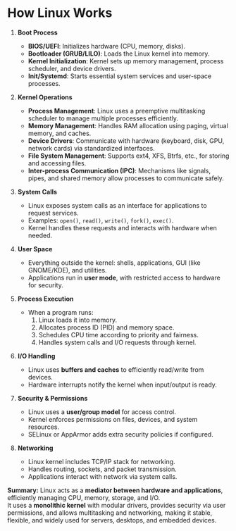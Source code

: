 # How Linux Works

1. **Boot Process**
   - **BIOS/UEFI**: Initializes hardware (CPU, memory, disks).
   - **Bootloader (GRUB/LILO)**: Loads the Linux kernel into memory.
   - **Kernel Initialization**: Kernel sets up memory management, process scheduler, and device drivers.
   - **Init/Systemd**: Starts essential system services and user-space processes.

2. **Kernel Operations**
   - **Process Management**: Linux uses a preemptive multitasking scheduler to manage multiple processes efficiently.
   - **Memory Management**: Handles RAM allocation using paging, virtual memory, and caches.
   - **Device Drivers**: Communicate with hardware (keyboard, disk, GPU, network cards) via standardized interfaces.
   - **File System Management**: Supports ext4, XFS, Btrfs, etc., for storing and accessing files.
   - **Inter-process Communication (IPC)**: Mechanisms like signals, pipes, and shared memory allow processes to communicate safely.

3. **System Calls**
   - Linux exposes system calls as an interface for applications to request services.
   - Examples: `open()`, `read()`, `write()`, `fork()`, `exec()`.
   - Kernel handles these requests and interacts with hardware when needed.

4. **User Space**
   - Everything outside the kernel: shells, applications, GUI (like GNOME/KDE), and utilities.
   - Applications run in **user mode**, with restricted access to hardware for security.

5. **Process Execution**
   - When a program runs:
     1. Linux loads it into memory.
     2. Allocates process ID (PID) and memory space.
     3. Schedules CPU time according to priority and fairness.
     4. Handles system calls and I/O requests through kernel.

6. **I/O Handling**
   - Linux uses **buffers and caches** to efficiently read/write from devices.
   - Hardware interrupts notify the kernel when input/output is ready.

7. **Security & Permissions**
   - Linux uses a **user/group model** for access control.
   - Kernel enforces permissions on files, devices, and system resources.
   - SELinux or AppArmor adds extra security policies if configured.

8. **Networking**
   - Linux kernel includes TCP/IP stack for networking.
   - Handles routing, sockets, and packet transmission.
   - Applications interact with network via system calls.

**Summary:**
Linux acts as a **mediator between hardware and applications**, efficiently managing CPU, memory, storage, and I/O.  
It uses a **monolithic kernel** with modular drivers, provides security via user permissions, and allows multitasking and networking, making it stable, flexible, and widely used for servers, desktops, and embedded devices.
